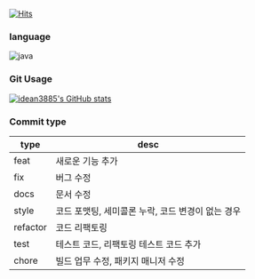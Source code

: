 [![Hits](https://hits.seeyoufarm.com/api/count/incr/badge.svg?url=https%3A%2F%2Fgithub.com%2Fidean3885&count_bg=%2379C83D&title_bg=%23555555&icon=&icon_color=%23E7E7E7&title=hits&edge_flat=false)](https://hits.seeyoufarm.com)

### language
![java](https://shields.io/badge/Java-junior-green?style=plastic&logo=Java)

### Git Usage
[![idean3885's GitHub stats](https://github-readme-stats.vercel.app/api?username=idean3885)](https://github.com/anuraghazra/github-readme-stats)

### Commit type
|type|desc|
|--|--|
|feat|새로운 기능 추가|
|fix|버그 수정|
|docs|문서 수정|
|style|코드 포맷팅, 세미콜론 누락, 코드 변경이 없는 경우|
|refactor|코드 리팩토링|
|test|테스트 코드, 리팩토링 테스트 코드 추가|
|chore|빌드 업무 수정, 패키지 매니저 수정|
